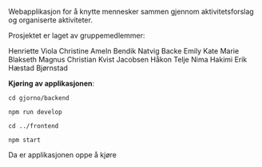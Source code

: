 Webapplikasjon for å knytte mennesker sammen gjennom aktivitetsforslag og organiserte aktiviteter.

Prosjektet er laget av gruppemedlemmer:

Henriette Viola Christine Ameln
Bendik Natvig Backe
Emily Kate Marie Blakseth
Magnus Christian Kvist Jacobsen
Håkon Telje
Nima Hakimi
Erik Hæstad Bjørnstad

**Kjøring av applikasjonen**: 
    
    cd gjorno/backend 

    npm run develop 

    cd ../frontend 

    npm start 

Da er applikasjonen oppe å kjøre
